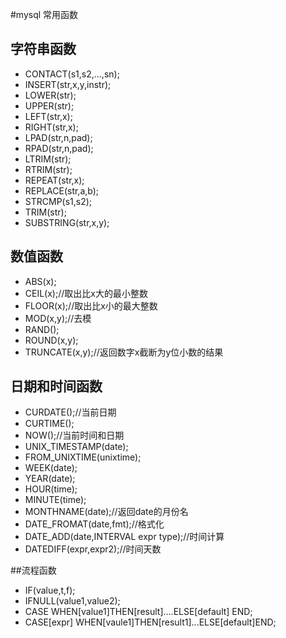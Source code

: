 #mysql 常用函数

## 字符串函数

* CONTACT(s1,s2,...,sn);
* INSERT(str,x,y,instr);
* LOWER(str);
* UPPER(str);
* LEFT(str,x);
* RIGHT(str,x);
* LPAD(str,n,pad);
* RPAD(str,n,pad);
* LTRIM(str);
* RTRIM(str);
* REPEAT(str,x);
* REPLACE(str,a,b);
* STRCMP(s1,s2);
* TRIM(str);
* SUBSTRING(str,x,y);

## 数值函数

* ABS(x);
* CEIL(x);//取出比x大的最小整数
* FLOOR(x);//取出比x小的最大整数
* MOD(x,y);//去模
* RAND();
* ROUND(x,y);
* TRUNCATE(x,y);//返回数字x截断为y位小数的结果

## 日期和时间函数

* CURDATE();//当前日期
* CURTIME();
* NOW();//当前时间和日期
* UNIX_TIMESTAMP(date);
* FROM_UNIXTIME(unixtime);
* WEEK(date);
* YEAR(date);
* HOUR(time);
* MINUTE(time);
* MONTHNAME(date);//返回date的月份名
* DATE_FROMAT(date,fmt);//格式化
* DATE_ADD(date,INTERVAL expr type);//时间计算
* DATEDIFF(expr,expr2);//时间天数

##流程函数

* IF(value,t,f);
* IFNULL(value1,value2);
* CASE WHEN[value1]THEN[result]....ELSE[default] END;
* CASE[expr] WHEN[vaule1]THEN[result1]...ELSE[default]END;

